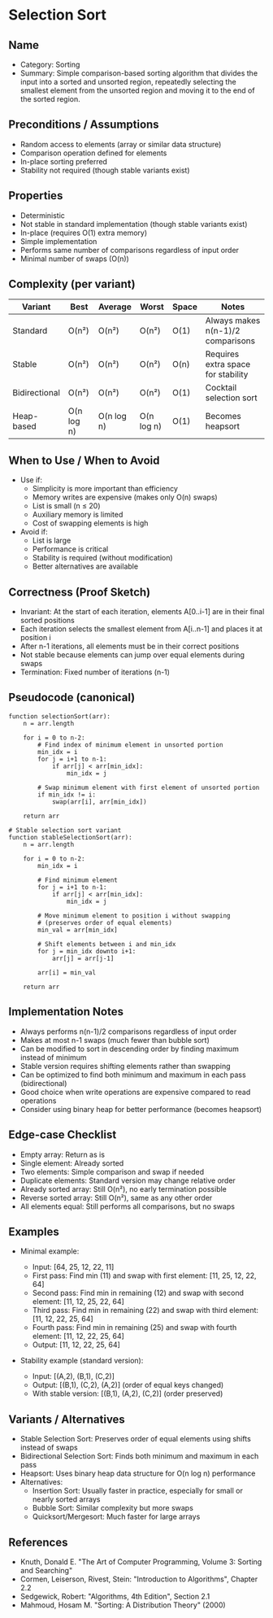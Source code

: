 # Selection Sort

## Name
- Category: Sorting
- Summary: Simple comparison-based sorting algorithm that divides the input into a sorted and unsorted region, repeatedly selecting the smallest element from the unsorted region and moving it to the end of the sorted region.

## Preconditions / Assumptions
- Random access to elements (array or similar data structure)
- Comparison operation defined for elements
- In-place sorting preferred
- Stability not required (though stable variants exist)

## Properties
- Deterministic
- Not stable in standard implementation (though stable variants exist)
- In-place (requires O(1) extra memory)
- Simple implementation
- Performs same number of comparisons regardless of input order
- Minimal number of swaps (O(n))

## Complexity (per variant)
| Variant | Best | Average | Worst | Space | Notes |
|---|---|---|---|---|---|
| Standard | O(n²) | O(n²) | O(n²) | O(1) | Always makes n(n-1)/2 comparisons |
| Stable | O(n²) | O(n²) | O(n²) | O(n) | Requires extra space for stability |
| Bidirectional | O(n²) | O(n²) | O(n²) | O(1) | Cocktail selection sort |
| Heap-based | O(n log n) | O(n log n) | O(n log n) | O(1) | Becomes heapsort |

## When to Use / When to Avoid
- Use if:
  - Simplicity is more important than efficiency
  - Memory writes are expensive (makes only O(n) swaps)
  - List is small (n ≤ 20)
  - Auxiliary memory is limited
  - Cost of swapping elements is high
- Avoid if:
  - List is large
  - Performance is critical
  - Stability is required (without modification)
  - Better alternatives are available

## Correctness (Proof Sketch)
- Invariant: At the start of each iteration, elements A[0..i-1] are in their final sorted positions
- Each iteration selects the smallest element from A[i..n-1] and places it at position i
- After n-1 iterations, all elements must be in their correct positions
- Not stable because elements can jump over equal elements during swaps
- Termination: Fixed number of iterations (n-1)

## Pseudocode (canonical)
```pseudo
function selectionSort(arr):
    n = arr.length
    
    for i = 0 to n-2:
        # Find index of minimum element in unsorted portion
        min_idx = i
        for j = i+1 to n-1:
            if arr[j] < arr[min_idx]:
                min_idx = j
        
        # Swap minimum element with first element of unsorted portion
        if min_idx != i:
            swap(arr[i], arr[min_idx])
    
    return arr

# Stable selection sort variant
function stableSelectionSort(arr):
    n = arr.length
    
    for i = 0 to n-2:
        min_idx = i
        
        # Find minimum element
        for j = i+1 to n-1:
            if arr[j] < arr[min_idx]:
                min_idx = j
        
        # Move minimum element to position i without swapping
        # (preserves order of equal elements)
        min_val = arr[min_idx]
        
        # Shift elements between i and min_idx
        for j = min_idx downto i+1:
            arr[j] = arr[j-1]
        
        arr[i] = min_val
    
    return arr
```

## Implementation Notes
- Always performs n(n-1)/2 comparisons regardless of input order
- Makes at most n-1 swaps (much fewer than bubble sort)
- Can be modified to sort in descending order by finding maximum instead of minimum
- Stable version requires shifting elements rather than swapping
- Can be optimized to find both minimum and maximum in each pass (bidirectional)
- Good choice when write operations are expensive compared to read operations
- Consider using binary heap for better performance (becomes heapsort)

## Edge-case Checklist
- Empty array: Return as is
- Single element: Already sorted
- Two elements: Simple comparison and swap if needed
- Duplicate elements: Standard version may change relative order
- Already sorted array: Still O(n²), no early termination possible
- Reverse sorted array: Still O(n²), same as any other order
- All elements equal: Still performs all comparisons, but no swaps

## Examples
- Minimal example:
  - Input: [64, 25, 12, 22, 11]
  - First pass: Find min (11) and swap with first element: [11, 25, 12, 22, 64]
  - Second pass: Find min in remaining (12) and swap with second element: [11, 12, 25, 22, 64]
  - Third pass: Find min in remaining (22) and swap with third element: [11, 12, 22, 25, 64]
  - Fourth pass: Find min in remaining (25) and swap with fourth element: [11, 12, 22, 25, 64]
  - Output: [11, 12, 22, 25, 64]
  
- Stability example (standard version):
  - Input: [(A,2), (B,1), (C,2)]
  - Output: [(B,1), (C,2), (A,2)] (order of equal keys changed)
  - With stable version: [(B,1), (A,2), (C,2)] (order preserved)

## Variants / Alternatives
- Stable Selection Sort: Preserves order of equal elements using shifts instead of swaps
- Bidirectional Selection Sort: Finds both minimum and maximum in each pass
- Heapsort: Uses binary heap data structure for O(n log n) performance
- Alternatives:
  - Insertion Sort: Usually faster in practice, especially for small or nearly sorted arrays
  - Bubble Sort: Similar complexity but more swaps
  - Quicksort/Mergesort: Much faster for large arrays

## References
- Knuth, Donald E. "The Art of Computer Programming, Volume 3: Sorting and Searching"
- Cormen, Leiserson, Rivest, Stein: "Introduction to Algorithms", Chapter 2.2
- Sedgewick, Robert: "Algorithms, 4th Edition", Section 2.1
- Mahmoud, Hosam M. "Sorting: A Distribution Theory" (2000)
